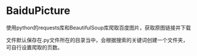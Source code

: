 # BaiduPicture
使用python的requests库和BeautifulSoup库爬取百度图片，获取原图链接并下载

文件默认保存在.py文件所在的目录当中，会根据搜索的关键词创建一个文件夹，可自行设置爬取的页数。
